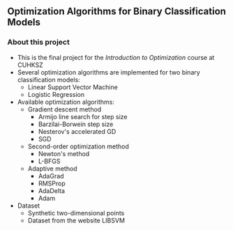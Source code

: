 ## Optimization Algorithms for Binary Classification Models



### About this project

- This is the final project for the *Introduction to Optimization* course at CUHKSZ
- Several optimization algorithms are implemented for two binary classification models:
  - Linear Support Vector Machine
  - Logistic Regression
- Available optimization algorithms:
  - Gradient descent method
    - Armijo line search for step size
    - Barzilai-Borwein step size
    - Nesterov's accelerated GD
    - SGD
  - Second-order optimization method
    - Newton's method
    - L-BFGS
  - Adaptive method
    - AdaGrad
    - RMSProp
    - AdaDelta
    - Adam
- Dataset
  - Synthetic two-dimensional points
  - Dataset from the website LIBSVM


